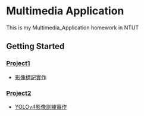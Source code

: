 # Multimedia Application

This is my Multimedia_Application homework in NTUT

## Getting Started

### [Project1](project1)

* [影像標記實作](project1/影像標記實作.pdf)

### [Project2](project2)

* [YOLOv4影像訓練實作](project2/YOLOv4影像訓練實作.pdf)
